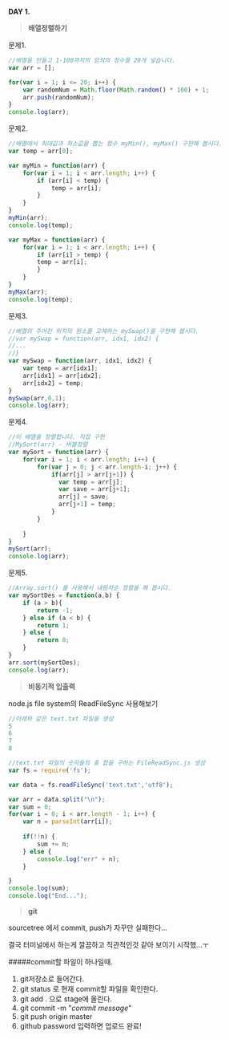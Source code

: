 **DAY 1.**

> **배열정렬하기**

문제1.

```javascript
//배열을 만들고 1-100까지의 임의의 정수를 20개 넣습니다.
var arr = [];

for(var i = 1; i <= 20; i++) {
	var randomNum = Math.floor(Math.random() * 100) + 1;
	arr.push(randomNum);
}
console.log(arr);
```

문제2.

```javascript
//배열에서 최대값과 최소값을 뽑는 함수 myMin(), myMax() 구현해 봅시다.
var temp = arr[0];

var myMin = function(arr) {
	for(var i = 1; i < arr.length; i++) {
		if (arr[i] < temp) {
			temp = arr[i];
		}
	}
}
myMin(arr);
console.log(temp);

var myMax = function(arr) {
	for(var i = 1; i < arr.length; i++) {
		if (arr[i] > temp) {
		temp = arr[i];
		}
	}
}
myMax(arr);
console.log(temp);
```

문제3.

```javascript
//배열의 주어진 위치의 원소를 교체하는 mySwap()을 구현해 봅시다.
//var mySwap = function(arr, idx1, idx2) {
//...
//}
var mySwap = function(arr, idx1, idx2) {
	var temp = arr[idx1];
	arr[idx1] = arr[idx2];
	arr[idx2] = temp;
}
mySwap(arr,0,1);
console.log(arr);
```

문제4.

```javascript
//이 배열을 정렬합니다. 직접 구현
//MySort(arr) - 버블정렬
var mySort = function(arr) {
	for(var i = 1; i < arr.length; i++) {
		for(var j = 0; j < arr.length-i; j++) {
			if(arr[j] > arr[j+1]) {
              var temp = arr[j];
              var save = arr[j+1];
              arr[j] = save;
              arr[j+1] = temp;
			} 
		}
	
	}
}
mySort(arr);
console.log(arr);
```

문제5.

```javascript
//Array.sort() 를 사용해서 내림차순 정렬을 해 봅시다.
var mySortDes = function(a,b) {
	if (a > b){
		return -1;
	} else if (a < b) {
		return 1;
	} else {
		return 0;
	}
}
arr.sort(mySortDes);
console.log(arr);
```



> **비동기적 입출력**

node.js file system의 ReadFileSync 사용해보기

```javascript
//아래와 같은 text.txt 파일을 생성
5
6
7
8

//text.txt 파일의 숫자들의 총 합을 구하는 FileReadSync.js 생성
var fs = require('fs');

var data = fs.readFileSync('text.txt','utf8');

var arr = data.split("\n");
var sum = 0;
for(var i = 0; i < arr.length - 1; i++) {
	var n = parseInt(arr[i]);
	
	if(!!n) {
		sum += n;
	} else {
		console.log("err" + n);
	}

}
console.log(sum);
console.log("End...");
```



> **git**

sourcetree 에서 commit, push가 자꾸만 실패한다...

결국 터미널에서 하는게 깔끔하고 직관적인것 같아 보이기 시작했...ㅜ



#####commit할 파일이 하나일때.

1. git저장소로 들어간다.
2. git status 로 현재 commit할 파일을 확인한다.
3. git add . 으로 stage에 올린다.
4. git commit -m "_commit message_" 
5. git push origin master
6. github password 입력하면 업로드 완료!
